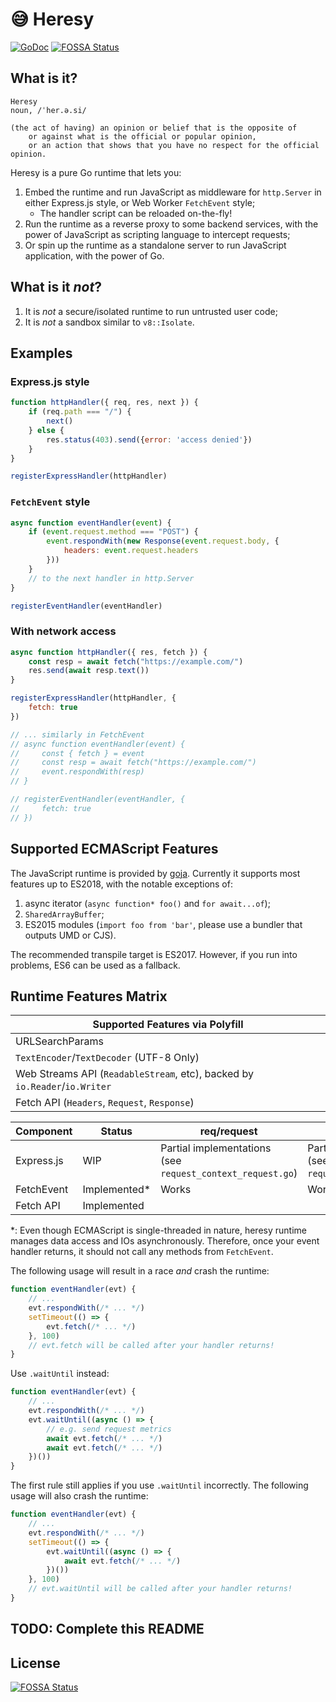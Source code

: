# 😅 Heresy

[![GoDoc](https://godoc.org/go.miragespace.co/heresy?status.svg)](https://pkg.go.dev/go.miragespace.co/heresy)
[![FOSSA Status](https://app.fossa.com/api/projects/git%2Bgithub.com%2Fmiragespace%2Fheresy.svg?type=shield)](https://app.fossa.com/projects/git%2Bgithub.com%2Fmiragespace%2Fheresy?ref=badge_shield)

## What is it?

```
Heresy
noun, /ˈher.ə.si/

(the act of having) an opinion or belief that is the opposite of
    or against what is the official or popular opinion,
    or an action that shows that you have no respect for the official opinion.
```

Heresy is a pure Go runtime that lets you:
1. Embed the runtime and run JavaScript as middleware for `http.Server` in either Express.js style, or Web Worker `FetchEvent` style;
    - The handler script can be reloaded on-the-fly!
2. Run the runtime as a reverse proxy to some backend services, with the power of JavaScript as scripting language to intercept requests;
3. Or spin up the runtime as a standalone server to run JavaScript application, with the power of Go.

## What is it *not*?

1. It is *not* a secure/isolated runtime to run untrusted user code;
2. It is *not* a sandbox similar to `v8::Isolate`.

## Examples

### Express.js style

```javascript
function httpHandler({ req, res, next }) {
    if (req.path === "/") {
        next()
    } else {
        res.status(403).send({error: 'access denied'})
    }
}

registerExpressHandler(httpHandler)
```

### `FetchEvent` style

```javascript
async function eventHandler(event) {
    if (event.request.method === "POST") {
        event.respondWith(new Response(event.request.body, {
            headers: event.request.headers
        }))
    }
    // to the next handler in http.Server
}

registerEventHandler(eventHandler)
```

### With network access

```javascript
async function httpHandler({ res, fetch }) {
    const resp = await fetch("https://example.com/")
    res.send(await resp.text())
}

registerExpressHandler(httpHandler, {
    fetch: true
})

// ... similarly in FetchEvent
// async function eventHandler(event) {
//     const { fetch } = event
//     const resp = await fetch("https://example.com/")
//     event.respondWith(resp)
// }

// registerEventHandler(eventHandler, {
//     fetch: true
// })
```

## Supported ECMAScript Features

The JavaScript runtime is provided by [goja](https://github.com/dop251/goja). Currently it supports most features up to ES2018, with the notable exceptions of:
1. async iterator (`async function* foo()` and `for await...of`);
2. `SharedArrayBuffer`;
3. ES2015 modules (`import foo from 'bar'`, please use a bundler that outputs UMD or CJS).

The recommended transpile target is ES2017. However, if you run into problems, ES6 can be used as a fallback.

## Runtime Features Matrix

| **Supported Features via Polyfill**                                        |
|----------------------------------------------------------------------------|
| URLSearchParams                                                            |
| `TextEncoder`/`TextDecoder` (UTF-8 Only)                                   |
| Web Streams API (`ReadableStream`, etc), backed by `io.Reader`/`io.Writer` |
| Fetch API (`Headers`, `Request`, `Response`)                               |

| **Component** | Status       | req/request                                                     | resp/respondWith                                                 | next  |
|---------------|--------------|-----------------------------------------------------------------|------------------------------------------------------------------|-------|
| Express.js    | WIP          | Partial implementations <br> (see `request_context_request.go`) | Partial implementations <br> (see `request_context_response.go`) | Works |
| FetchEvent    | Implemented* | Works                                                           | Works                                                            | Works |
| Fetch API     | Implemented  |                                                                 |                                                                  |       |

*: Even though ECMAScript is single-threaded in nature, heresy runtime manages data access and IOs asynchronously. Therefore, once your event handler returns, it should not call any methods from `FetchEvent`.

The following usage will result in a race _and_ crash the runtime:
```javascript
function eventHandler(evt) {
    // ...
    evt.respondWith(/* ... */)
    setTimeout(() => {
        evt.fetch(/* ... */)
    }, 100)
    // evt.fetch will be called after your handler returns!
}
```

Use `.waitUntil` instead:
```javascript
function eventHandler(evt) {
    // ...
    evt.respondWith(/* ... */)
    evt.waitUntil((async () => {
        // e.g. send request metrics
        await evt.fetch(/* ... */)
        await evt.fetch(/* ... */)
    })())
}
```

The first rule still applies if you use `.waitUntil` incorrectly. The following usage will also crash the runtime:
```javascript
function eventHandler(evt) {
    // ...
    evt.respondWith(/* ... */)
    setTimeout(() => {
        evt.waitUntil((async () => {
            await evt.fetch(/* ... */)
        })())
    }, 100)
    // evt.waitUntil will be called after your handler returns!
}
```

## TODO: Complete this README

## License
[![FOSSA Status](https://app.fossa.com/api/projects/git%2Bgithub.com%2Fmiragespace%2Fheresy.svg?type=large)](https://app.fossa.com/projects/git%2Bgithub.com%2Fmiragespace%2Fheresy?ref=badge_large)